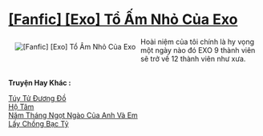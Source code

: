 <a href="https://utruyen.com/fanfic-exo-to-am-nho-cua-exo/22646/" title="[Fanfic] [Exo] Tổ Ấm Nhỏ Của Exo"><h1>[Fanfic] [Exo] Tổ Ấm Nhỏ Của Exo</h1></a><div style="display:table"><img align="right" style="float: left; padding: 10px;" src="https://utruyen.com/images/story/200x260/fanfic-exo-to-am-nho-cua-exo.jpg" alt="[Fanfic] [Exo] Tổ Ấm Nhỏ Của Exo">Hoài niệm của tôi chính là hy vọng một ngày nào đó EXO 9 thành viên sẽ trở về 12 thành viên như xưa.</div><p><br><b>Truyện Hay Khác :</b></p><a href="https://utruyen.com/tuy-tu-duong-do/22637/" alt="Túy Tử Đương Đồ">Túy Tử Đương Đồ</a><br/><a href="https://github.com/quanluxury/truyenhot/tree/master/truyenhay/8427/" alt="Hộ Tâm">Hộ Tâm</a><br/><a href="https://www.flickr.com/photos/184340401@N07/48819117501/" alt="Năm Tháng Ngọt Ngào Của Anh Và Em">Năm Tháng Ngọt Ngào Của Anh Và Em</a><br/><a href="https://truyenhot2019.blogspot.com/2019/12/lay-chong-bac-ty.html" alt="Lấy Chồng Bạc Tỷ">Lấy Chồng Bạc Tỷ</a><br/>
